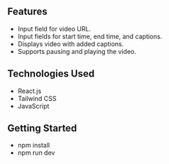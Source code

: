 ## Features

- Input field for video URL.
- Input fields for start time, end time, and captions.
- Displays video with added captions.
- Supports pausing and playing the video.

## Technologies Used

- React.js
- Tailwind CSS
- JavaScript

## Getting Started

- npm install
- npm run dev

